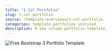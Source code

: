 ```yaml
---
title: "1 Col Portfolio"
slug: 1-col-portfolio
source: /template-overviews/1-col-portfolio
categories: template portfolios unstyled
description: A one column portfolio template.
---
```


<img src="http://sbootstrap.startbootstrapc.netdna-cdn.com/assets/img/templates/1-col-portfolio.jpg" class="img-responsive" alt="Free Bootstrap 3 Portfolio Template">
